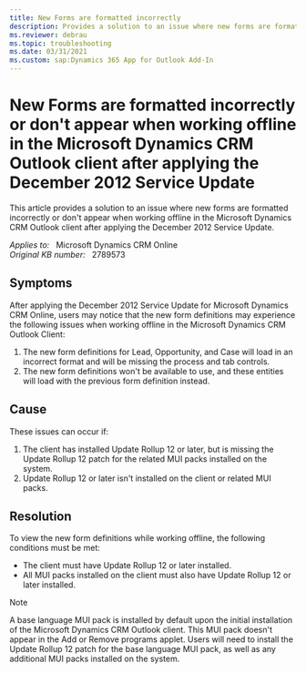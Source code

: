 ```yaml
---
title: New Forms are formatted incorrectly
description: Provides a solution to an issue where new forms are formatted incorrectly or don't appear when working offline in the Microsoft Dynamics CRM Outlook client.
ms.reviewer: debrau
ms.topic: troubleshooting
ms.date: 03/31/2021
ms.custom: sap:Dynamics 365 App for Outlook Add-In
---
```

# New Forms are formatted incorrectly or don't appear when working offline in the Microsoft Dynamics CRM Outlook client after applying the December 2012 Service Update

This article provides a solution to an issue where new forms are formatted incorrectly or don't appear when working offline in the Microsoft Dynamics CRM Outlook client after applying the December 2012 Service Update.

_Applies to:_ &nbsp; Microsoft Dynamics CRM Online  
_Original KB number:_ &nbsp; 2789573

## Symptoms

After applying the December 2012 Service Update for Microsoft Dynamics CRM Online, users may notice that the new form definitions may experience the following issues when working offline in the Microsoft Dynamics CRM Outlook Client:

1. The new form definitions for Lead, Opportunity, and Case will load in an incorrect format and will be missing the process and tab controls.
2. The new form definitions won't be available to use, and these entities will load with the previous form definition instead.

## Cause

These issues can occur if:

1. The client has installed Update Rollup 12 or later, but is missing the Update Rollup 12 patch for the related MUI packs installed on the system.
2. Update Rollup 12 or later isn't installed on the client or related MUI packs.

## Resolution

To view the new form definitions while working offline, the following conditions must be met:

- The client must have Update Rollup 12 or later installed.
- All MUI packs installed on the client must also have Update Rollup 12 or later installed.

> [!NOTE]
> A base language MUI pack is installed by default upon the initial installation of the Microsoft Dynamics CRM Outlook client. This MUI pack doesn't appear in the Add or Remove programs applet. Users will need to install the Update Rollup 12 patch for the base language MUI pack, as well as any additional MUI packs installed on the system.
